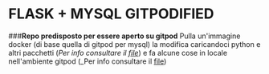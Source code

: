 # FLASK + MYSQL GITPODIFIED
###**Repo predisposto per essere aperto su gitpod** 
Pulla un'immagine docker (di base quella di gitpod per mysql) la modifica caricandoci python e altri pacchetti (_Per info consultare il [file](https://github.com/huecraft143/python_sqlfing/blob/main/.gitpod.Dockerfile)_)
e fa alcune cose in locale nell'ambiente gitpod (_Per info consultare il [file](https://github.com/huecraft143/python_sqlfing/blob/main/.gitpod.yml))
